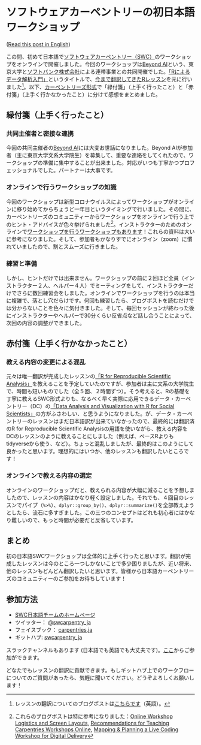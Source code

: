 # ソフトウェアカーペントリーの初日本語ワークショップ

([Read this post in English]())

この間、初めて日本語で[ソフトウェアカーペントリー（SWC）](https://software-carpentry.org/)のワークショップをオンラインで開催しました。今回のワークショップは[Beyond AI](https://beyondai.jp/)という、東京大学と[ソフトバンク株式会社](https://www.softbank.jp)による連帯事業との共同開催でした。[「Rによるデータ解析入門」](https://swcarpentry-ja.github.io/2021-04-02-todai-online-ja/)というタイトルで、[今まで翻訳してきたRレッスン](https://swcarpentry-ja.github.io/r-novice-gapminder/ja/)を元に行いました[^prev-blog]。以下、[カーペントリーズ形式](https://datacarpentry.org/blog/2017/06/minute-cards)で「緑付箋」（上手く行ったこと）と「赤付箋」（上手く行かなかったこと）に分けて感想をまとめました。

## 緑付箋（上手く行ったこと）

### 共同主催者と密接な連携

今回の共同主催者の[Beyond AI](https://beyondai.jp/)には大変お世話になりました。Beyond AIが参加者（主に東京大学文系大学院生）を募集して、重要な連絡をしてくれたので、ワークショップの準備に集中することが出来ました。対応がいつも丁寧かつプロフェッショナルでした。パートナーは大事です。　

### オンラインで行うワークショップの知識

今回のワークショップは新型コロナウイルスによってワークショップがオンラインに移り始めてからちょうど一年目というタイミングで行いました。その間に、カーペントリーズのコミュニティーからワークショップをオンラインで行う上でのヒント・アドバイスが色々挙げられました[^links]。インストラクターのためのオンラインで[ワークショップを行うワークショップもあります](https://carpentries.github.io/instructor-training-bonus-modules/01-online-workshops-module-1/index.html)！これらの資料は大いに参考になりました。そして、参加者もかなりすでにオンライン（zoom）に慣れていましたので、割とスムーズに行きました。

### 練習と準備

しかし、ヒントだけでは出来ません。ワークショップの前に２回ほど全員（インストラクター２人、ヘルパー４人）でミーティングをして、インストラクターだけでさらに数回練習会をしました。オンラインでワークショップを行うのは本当に複雑で、落とし穴だらけです。何回も練習したら、ブログポストを読むだけでは分からないことを色々に気付きました。そして、毎回セッションが終わった後にインストラクターやヘルパーで30分くらい反省点など話し合うことによって、次回の内容の調整ができました。

## 赤付箋（上手く行かなかったこと）

### 教える内容の変更による混乱

元々は唯一翻訳が完成したレッスンの[「R for Reproducible Scientific Analysis」](https://swcarpentry-ja.github.io/r-novice-gapminder/ja/)を教えることを予定していたのですが、参加者は主に文系の大学院生で、時間も短いものでした（全５回、２時間ずつ）。そう考えると、Rの基礎を丁寧に教えるSWC形式よりも、なるべく早く実際に応用できるデータ・カーペントリー（DC）の[「Data Analysis and Visualization with R for Social Scientists」](https://datacarpentry.org/r-socialsci/)の方がふさわしい、と思うようになりました。が、データ・カーペントリーのレッスンはまだ日本語訳が出来ていなかったので、最終的には翻訳済のR for Reproducible Scientific Analysisの用語を使いながら、教える内容をDCのレッスンのように教えることにしました（例えば、ベースRよりもtidyverseから使う、など）。ちょっと混乱しましたが、最終的はこのようにして良かったと思います。理想的にはいつか、他のレッスンも翻訳したいところです！

### オンラインで教える内容の選定

オンラインのワークショップだと、教えられる内容が大幅に減ることを予想しましたので、レッスンの内容はかなり軽く設定しました。それでも、４回目のレッスンでパイプ（`%>%`）、`dplyr::group_by()`、`dplyr::summarize()`を全部教えようとしたら、流石に多すぎました。この三つのコンセプトはどれも初心者にはかなり難しいので、もっと時間が必要だと反省しています。

## まとめ

初の日本語SWCワークショップは全体的に上手く行ったと思います。翻訳が完成したレッスンは今のところ一つしかないことで多少困りましたが、近い将来、他のレッスンもどんどん翻訳したいと思います。皆様から日本語カーペントリーズのコミュニティーのご参加をお待ちしています！

## 参加方法

- [SWC日本語チームのホームページ](https://swcarpentry-ja.github.io/)
- ツイッター： [@swcarpentry_ja](https://twitter.com/swcarpentry_ja)
- フェイスブック： [carpentries.ja](https://www.facebook.com/carpentries.ja)
- ギットハブ: [swcarpentry_ja](https://github.com/swcarpentry-ja)
 
スラックチャンネルもあります (日本語でも英語でも大丈夫です)。[ここ](https://carpentries-ja.herokuapp.com/)からご参加ができます。

どなたでもレッスンの翻訳に貢献できます。もしギットハブ上でのワークフローについてのご質問があったら、気軽に聞いてください。どうぞよろしくお願いします！

[^prev-blog]: レッスンの翻訳についてのブログポストは[こちらです](https://carpentries.org/blog/2021/02/complete-R-lesson-japanese/)（英語）。

[^links]: これらのブログポストは特に参考になりました：[Online Workshop Logistics and Screen Layouts](https://carpentries.org/blog/2020/06/online-workshop-logistics-and_screen-layouts/), [Recommendations for Teaching Carpentries Workshops Online](https://carpentries.org/online-workshop-recommendations/), [Mapping & Planning a Live Coding Workshop for Digital Delivery](https://carpentries.org/blog/2020/04/plan-map-live-coding-workshop/#my-personal-teaching-setup)
